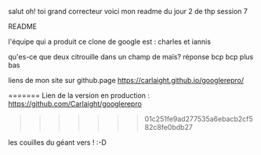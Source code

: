 salut oh! toi grand correcteur
voici mon readme du jour 2 de thp session 7

README

l'équipe qui a produit ce clone de google est : charles et iannis

qu'es-ce que deux citrouille dans un champ de maïs?
réponse bcp bcp plus bas

liens de mon site sur github.page
https://carlaight.github.io/googlerepro/

=======
Lien de la version en production :
https://github.com/Carlaight/googlerepro
>>>>>>> 01c251fe9ad277535a6ebacb2cf582c8fe0bdb27
































les couilles du géant vers ! :-D
